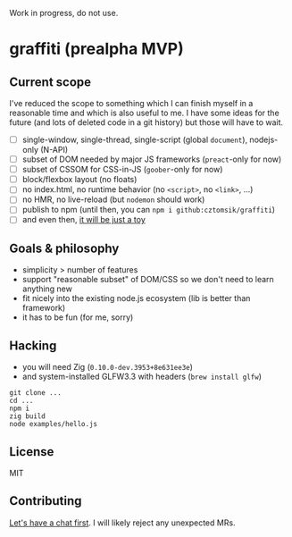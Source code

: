 Work in progress, do not use.

# graffiti (prealpha MVP)

## Current scope
I've reduced the scope to something which I can finish myself in a reasonable time and which is also useful to me.
I have some ideas for the future (and lots of deleted code in a git history) but those will have to wait.

- [ ] single-window, single-thread, single-script (global `document`), nodejs-only (N-API)
- [ ] subset of DOM needed by major JS frameworks (`preact`-only for now)
- [ ] subset of CSSOM for CSS-in-JS (`goober`-only for now)
- [ ] block/flexbox layout (no floats)
- [ ] no index.html, no runtime behavior (no `<script>`, no `<link>`, ...)
- [ ] no HMR, no live-reload (but `nodemon` should work)
- [ ] publish to npm (until then, you can `npm i github:cztomsik/graffiti`)
- [ ] and even then, [it will be just a toy](https://www.cmyr.net/blog/gui-framework-ingredients.html)

## Goals & philosophy
- simplicity > number of features
- support "reasonable subset" of DOM/CSS so we don't need to learn anything new
- fit nicely into the existing node.js ecosystem (lib is better than framework)
- it has to be fun (for me, sorry)

## Hacking
- you will need Zig (`0.10.0-dev.3953+8e631ee3e`)
- and system-installed GLFW3.3 with headers (`brew install glfw`)

```
git clone ...
cd ...
npm i
zig build
node examples/hello.js
```

## License
MIT

## Contributing
[Let's have a chat first](https://discord.gg/zQwyzFb). I will likely reject any unexpected MRs.
